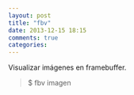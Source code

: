 ```yaml
---
layout: post
title: "fbv"
date: 2013-12-15 18:15
comments: true
categories: 
---
```

Visualizar imágenes en framebuffer.

>$ fbv imagen


